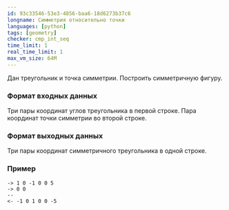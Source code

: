 ```yaml
---
id: 93c33546-53e3-4856-baa6-18d6273b37c6
longname: Симметрия относительно точки
languages: [python]
tags: [geometry]
checker: cmp_int_seq
time_limit: 1
real_time_limit: 1
max_vm_size: 64M
---
```



Дан треугольник и точка симметрии. Построить симметричную фигуру.

### Формат входных данных

Три пары координат углов треугольника в первой строке.
Пара координат точки симметрии во второй строке.


### Формат выходных данных

Три пары координат симметричного треугольника в одной строке.

### Пример

```
-> 1 0 -1 0 0 5
-> 0 0
--
<- -1 0 1 0 0 -5
```
